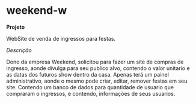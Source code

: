 # weekend-w

**Projeto**

WebSite de venda de ingressos para festas.

*Descrição*

Dono da empresa Weekend, solicitou para fazer um site de compras de ingresso, aonde divulga para seu publico 
alvo, contendo o valor unitario e as datas dos futuros show dentro da casa. Apenas terá um painel administrativo,
aonde o mesmo pode criar, editar, remover festas em seu site. Contendo um banco de dados para quantidade de usuario
que compraram o ingressos, e contendo, informações de seus usuarios.



